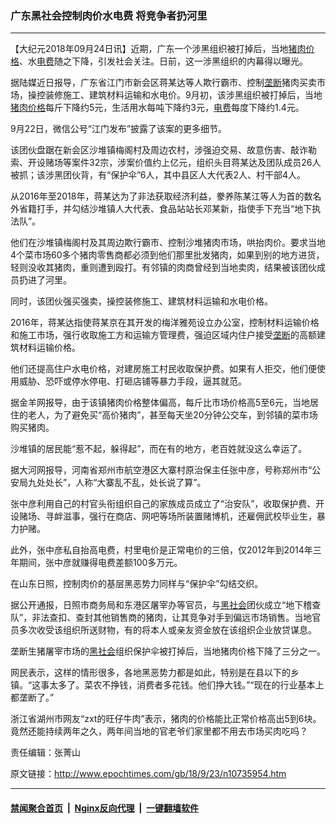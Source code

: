 ### 广东黑社会控制肉价水电费 将竞争者扔河里
------------------------

<p>【大纪元2018年09月24日讯】近期，广东一个涉黑组织被打掉后，当地<a href="http://www.epochtimes.com/gb/tag/%E7%8C%AA%E8%82%89%E4%BB%B7%E6%A0%BC.html">猪肉价格</a>、水<a href="http://www.epochtimes.com/gb/tag/%E7%94%B5%E8%B4%B9.html">电费</a>随之下降，引发社会关注。日前，这一涉黑组织的内幕得以曝光。</p>
<p>据陆媒近日报导，广东省江门市新会区蒋某达等人欺行霸市、控制<a href="http://www.epochtimes.com/gb/tag/%E5%9E%84%E6%96%AD.html">垄断</a>猪肉买卖市场，操控装修施工、建筑材料运输和水电价。9月初，该涉黑组织被打掉后，当地<a href="http://www.epochtimes.com/gb/tag/%E7%8C%AA%E8%82%89%E4%BB%B7%E6%A0%BC.html">猪肉价格</a>每斤下降约5元，生活用水每吨下降约3元，<a href="http://www.epochtimes.com/gb/tag/%E7%94%B5%E8%B4%B9.html">电费</a>每度下降约1.4元。</p>
<p>9月22日，微信公号“江门发布”披露了该案的更多细节。</p>
<p>该团伙盘踞在新会区沙堆镇梅阁村及周边农村，涉强迫交易、故意伤害、敲诈勒索、开设赌场等案件32宗，涉案价值约上亿元，组织头目蒋某达及团队成员26人被抓；该涉黑团伙背，有“保护伞”6人，其中县区人大代表2人、村干部4人。</p>
<p>从2016年至2018年，蒋某达为了非法获取经济利益，豢养陈某江等人为首的数名外省籍打手，并勾结沙堆镇人大代表、食品站站长邓某新，指使手下充当“地下执法队”。</p>
<p>他们在沙堆镇梅阁村及其周边欺行霸市、控制沙堆猪肉市场，哄抬肉价。要求当地4个菜市场60多个猪肉零售商都必须到他们那里批发猪肉，如果到别的地方进货，轻则没收其猪肉，重则遭到殴打。有邻镇的肉商曾经到当地卖肉，结果被该团伙成员扔进了河里。</p>
<p>同时，该团伙强买强卖，操控装修施工、建筑材料运输和水电价格。</p>
<p>2016年，蒋某达指使蒋某京在其开发的梅洋雅苑设立办公室，控制材料运输价格和施工市场，强行收取施工方和运输方管理费，强迫区域内住户接受<a href="http://www.epochtimes.com/gb/tag/%E5%9E%84%E6%96%AD.html">垄断</a>的高额建筑材料运输价格。</p>
<p>他们还提高住户水电价格，对建房施工村民收取保护费。如果有人拒交，他们便使用威胁、恐吓或停水停电、打砸店铺等暴力手段，逼其就范。</p>
<p>据金羊网报导，由于该镇猪肉价格整体偏高，每斤比市场价格高5至6元，当地居住的老人，为了避免买“高价猪肉”，甚至每天坐20分钟公交车，到邻镇的菜市场购买猪肉。</p>
<p>沙堆镇的居民能“惹不起，躲得起”，而在有的地方，老百姓就没这么幸运了。</p>
<p>据大河网报导，河南省郑州市航空港区大寨村原治保主任张中彦，号称郑州市“公安局九处处长”，人称“大寨乱不乱，处长说了算”。</p>
<p>张中彦利用自己的村官头衔组织自己的家族成员成立了“治安队”，收取保护费、开设赌场、寻衅滋事，强行在商店、网吧等场所装置赌博机，还雇佣武校毕业生，暴力护赌。</p>
<p>此外，张中彦私自抬高电费，村里电价是正常电价的三倍，仅2012年到2014年三年期间，张中彦就赚得电费差额100多万元。</p>
<p>在山东日照，控制肉价的基层黑恶势力同样与“保护伞”勾结交织。</p>
<p>据公开通报，日照市商务局和东港区屠宰办等官员，与<a href="http://www.epochtimes.com/gb/tag/%E9%BB%91%E7%A4%BE%E4%BC%9A.html">黑社会</a>团伙成立“地下稽查队”，非法查扣、查封其他销售商的猪肉，让其竞争对手到偏远市场销售。当地官员多次收受该组织所送财物，有的将本人或亲友资金放在该组织企业放贷谋息。</p>
<p>垄断生猪屠宰市场的<a href="http://www.epochtimes.com/gb/tag/%E9%BB%91%E7%A4%BE%E4%BC%9A.html">黑社会</a>组织保护伞被打掉后，当地猪肉价格下降了三分之一。</p>
<p>网民表示，这样的情形很多，各地黑恶势力都是如此，特别是在县以下的乡镇。“这事太多了。菜农不挣钱，消费者多花钱。他们挣大钱。”“现在的行业基本上都垄断了。”</p>
<p>浙江省湖州市网友“zxt的旺仔牛肉”表示，猪肉的价格能比正常价格高出5到6块。竟然还能持续两年之久，两年间当地的官老爷们家里都不用去市场买肉吃吗？</p>
<p>责任编辑：张菁山</p>

原文链接：http://www.epochtimes.com/gb/18/9/23/n10735954.htm


------------------------
#### [禁闻聚合首页](https://github.com/gfw-breaker/banned-news/blob/master/README.md) &nbsp;|&nbsp; [Nginx反向代理](https://github.com/gfw-breaker/open-proxy/blob/master/README.md) &nbsp;|&nbsp; [一键翻墙软件](https://github.com/gfw-breaker/nogfw/blob/master/README.md)